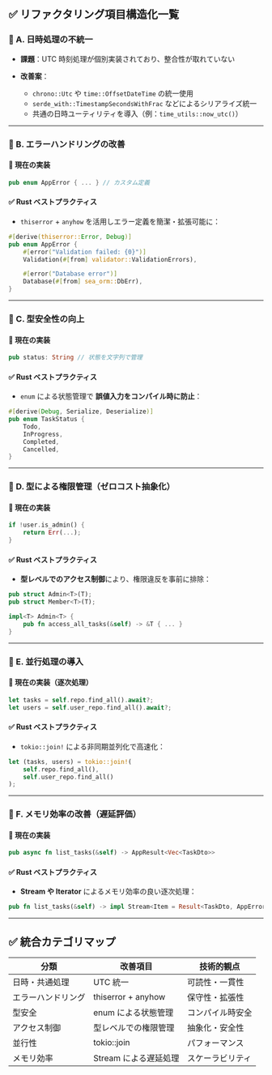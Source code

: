 ## ✅ リファクタリング項目構造化一覧

### 🔷 A. 日時処理の不統一

- **課題**：UTC 時刻処理が個別実装されており、整合性が取れていない
- **改善案**：

  - `chrono::Utc` や `time::OffsetDateTime` の統一使用
  - `serde_with::TimestampSecondsWithFrac` などによるシリアライズ統一
  - 共通の日時ユーティリティを導入（例：`time_utils::now_utc()`）

---

### 🔷 B. エラーハンドリングの改善

#### 🔸 現在の実装

```rust
pub enum AppError { ... } // カスタム定義
```

#### ✅ Rust ベストプラクティス

- `thiserror` + `anyhow` を活用しエラー定義を簡潔・拡張可能に：

```rust
#[derive(thiserror::Error, Debug)]
pub enum AppError {
    #[error("Validation failed: {0}")]
    Validation(#[from] validator::ValidationErrors),

    #[error("Database error")]
    Database(#[from] sea_orm::DbErr),
}
```

---

### 🔷 C. 型安全性の向上

#### 🔸 現在の実装

```rust
pub status: String // 状態を文字列で管理
```

#### ✅ Rust ベストプラクティス

- `enum` による状態管理で **誤値入力をコンパイル時に防止**：

```rust
#[derive(Debug, Serialize, Deserialize)]
pub enum TaskStatus {
    Todo,
    InProgress,
    Completed,
    Cancelled,
}
```

---

### 🔷 D. 型による権限管理（ゼロコスト抽象化）

#### 🔸 現在の実装

```rust
if !user.is_admin() {
    return Err(...);
}
```

#### ✅ Rust ベストプラクティス

- **型レベルでのアクセス制御**により、権限違反を事前に排除：

```rust
pub struct Admin<T>(T);
pub struct Member<T>(T);

impl<T> Admin<T> {
    pub fn access_all_tasks(&self) -> &T { ... }
}
```

---

### 🔷 E. 並行処理の導入

#### 🔸 現在の実装（逐次処理）

```rust
let tasks = self.repo.find_all().await?;
let users = self.user_repo.find_all().await?;
```

#### ✅ Rust ベストプラクティス

- `tokio::join!` による非同期並列化で高速化：

```rust
let (tasks, users) = tokio::join!(
    self.repo.find_all(),
    self.user_repo.find_all()
);
```

---

### 🔷 F. メモリ効率の改善（遅延評価）

#### 🔸 現在の実装

```rust
pub async fn list_tasks(&self) -> AppResult<Vec<TaskDto>>
```

#### ✅ Rust ベストプラクティス

- **Stream や Iterator** によるメモリ効率の良い逐次処理：

```rust
pub fn list_tasks(&self) -> impl Stream<Item = Result<TaskDto, AppError>>
```

---

## ✅ 統合カテゴリマップ

| 分類               | 改善項目              | 技術的観点       |
| ------------------ | --------------------- | ---------------- |
| 日時・共通処理     | UTC 統一              | 可読性・一貫性   |
| エラーハンドリング | thiserror + anyhow    | 保守性・拡張性   |
| 型安全             | enum による状態管理   | コンパイル時安全 |
| アクセス制御       | 型レベルでの権限管理  | 抽象化・安全性   |
| 並行性             | tokio::join           | パフォーマンス   |
| メモリ効率         | Stream による遅延処理 | スケーラビリティ |

